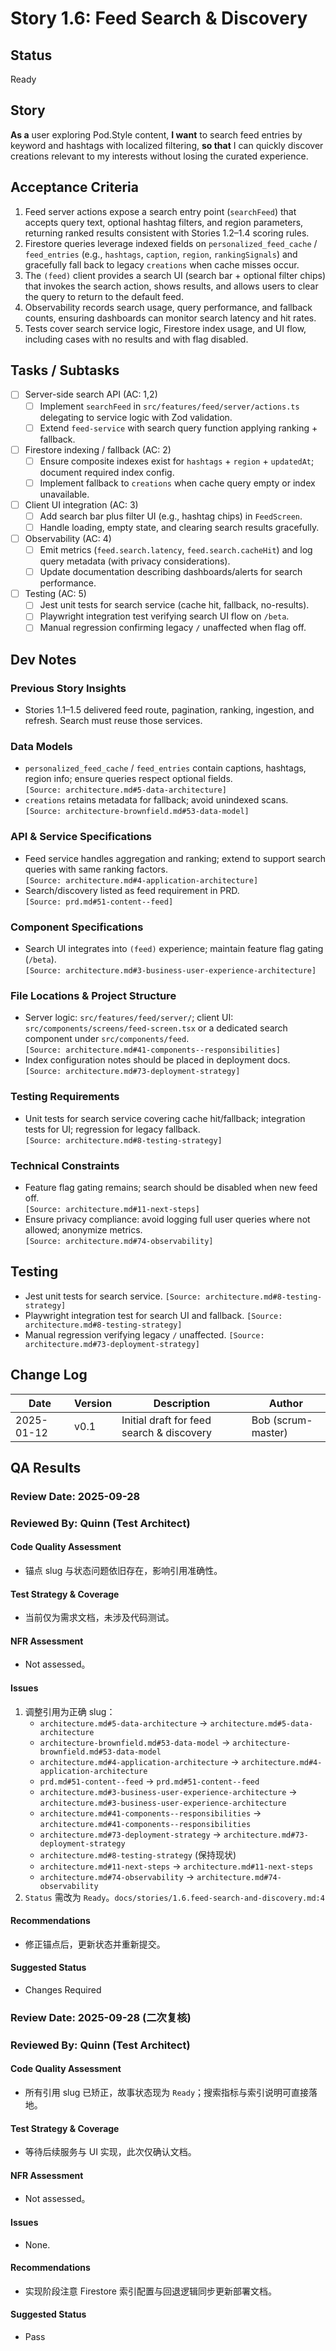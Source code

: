 
# Story 1.6: Feed Search & Discovery

## Status
Ready

## Story
**As a** user exploring Pod.Style content,
**I want** to search feed entries by keyword and hashtags with localized filtering,
**so that** I can quickly discover creations relevant to my interests without losing the curated experience.

## Acceptance Criteria
1. Feed server actions expose a search entry point (`searchFeed`) that accepts query text, optional hashtag filters, and region parameters, returning ranked results consistent with Stories 1.2–1.4 scoring rules.  
2. Firestore queries leverage indexed fields on `personalized_feed_cache` / `feed_entries` (e.g., `hashtags`, `caption`, `region`, `rankingSignals`) and gracefully fall back to legacy `creations` when cache misses occur.  
3. The `(feed)` client provides a search UI (search bar + optional filter chips) that invokes the search action, shows results, and allows users to clear the query to return to the default feed.  
4. Observability records search usage, query performance, and fallback counts, ensuring dashboards can monitor search latency and hit rates.  
5. Tests cover search service logic, Firestore index usage, and UI flow, including cases with no results and with flag disabled.

## Tasks / Subtasks
- [ ] Server-side search API (AC: 1,2)  
  - [ ] Implement `searchFeed` in `src/features/feed/server/actions.ts` delegating to service logic with Zod validation.  
  - [ ] Extend `feed-service` with search query function applying ranking + fallback.  
- [ ] Firestore indexing / fallback (AC: 2)  
  - [ ] Ensure composite indexes exist for `hashtags` + `region` + `updatedAt`; document required index config.  
  - [ ] Implement fallback to `creations` when cache query empty or index unavailable.  
- [ ] Client UI integration (AC: 3)  
  - [ ] Add search bar plus filter UI (e.g., hashtag chips) in `FeedScreen`.  
  - [ ] Handle loading, empty state, and clearing search results gracefully.  
- [ ] Observability (AC: 4)  
  - [ ] Emit metrics (`feed.search.latency`, `feed.search.cacheHit`) and log query metadata (with privacy considerations).  
  - [ ] Update documentation describing dashboards/alerts for search performance.  
- [ ] Testing (AC: 5)  
  - [ ] Jest unit tests for search service (cache hit, fallback, no-results).  
  - [ ] Playwright integration test verifying search UI flow on `/beta`.  
  - [ ] Manual regression confirming legacy `/` unaffected when flag off.

## Dev Notes
### Previous Story Insights
- Stories 1.1–1.5 delivered feed route, pagination, ranking, ingestion, and refresh. Search must reuse those services.

### Data Models
- `personalized_feed_cache` / `feed_entries` contain captions, hashtags, region info; ensure queries respect optional fields.  
  `[Source: architecture.md#5-data-architecture]`
- `creations` retains metadata for fallback; avoid unindexed scans.  
  `[Source: architecture-brownfield.md#53-data-model]`

### API & Service Specifications
- Feed service handles aggregation and ranking; extend to support search queries with same ranking factors.  
  `[Source: architecture.md#4-application-architecture]`
- Search/discovery listed as feed requirement in PRD.  
  `[Source: prd.md#51-content--feed]`

### Component Specifications
- Search UI integrates into `(feed)` experience; maintain feature flag gating (`/beta`).  
  `[Source: architecture.md#3-business-user-experience-architecture]`

### File Locations & Project Structure
- Server logic: `src/features/feed/server/`; client UI: `src/components/screens/feed-screen.tsx` or a dedicated search component under `src/components/feed`.  
  `[Source: architecture.md#41-components--responsibilities]`
- Index configuration notes should be placed in deployment docs.  
  `[Source: architecture.md#73-deployment-strategy]`

### Testing Requirements
- Unit tests for search service covering cache hit/fallback; integration tests for UI; regression for legacy fallback.  
  `[Source: architecture.md#8-testing-strategy]`

### Technical Constraints
- Feature flag gating remains; search should be disabled when new feed off.  
  `[Source: architecture.md#11-next-steps]`
- Ensure privacy compliance: avoid logging full user queries where not allowed; anonymize metrics.  
  `[Source: architecture.md#74-observability]`

## Testing
- Jest unit tests for search service. `[Source: architecture.md#8-testing-strategy]`
- Playwright integration test for search UI and fallback. `[Source: architecture.md#8-testing-strategy]`
- Manual regression verifying legacy `/` unaffected. `[Source: architecture.md#73-deployment-strategy]`

## Change Log
| Date | Version | Description | Author |
| --- | --- | --- | --- |
| 2025-01-12 | v0.1 | Initial draft for feed search & discovery | Bob (scrum-master) |

## QA Results

### Review Date: 2025-09-28
### Reviewed By: Quinn (Test Architect)

#### Code Quality Assessment
- 锚点 slug 与状态问题依旧存在，影响引用准确性。

#### Test Strategy & Coverage
- 当前仅为需求文档，未涉及代码测试。

#### NFR Assessment
- Not assessed。

#### Issues
1. 调整引用为正确 slug：
   - `architecture.md#5-data-architecture` → `architecture.md#5-data-architecture`
   - `architecture-brownfield.md#53-data-model` → `architecture-brownfield.md#53-data-model`
   - `architecture.md#4-application-architecture` → `architecture.md#4-application-architecture`
   - `prd.md#51-content--feed` → `prd.md#51-content--feed`
   - `architecture.md#3-business-user-experience-architecture` → `architecture.md#3-business-user-experience-architecture`
   - `architecture.md#41-components--responsibilities` → `architecture.md#41-components--responsibilities`
   - `architecture.md#73-deployment-strategy` → `architecture.md#73-deployment-strategy`
   - `architecture.md#8-testing-strategy` (保持现状)
   - `architecture.md#11-next-steps` → `architecture.md#11-next-steps`
   - `architecture.md#74-observability` → `architecture.md#74-observability`
2. `Status` 需改为 `Ready`。`docs/stories/1.6.feed-search-and-discovery.md:4`

#### Recommendations
- 修正锚点后，更新状态并重新提交。

#### Suggested Status
- Changes Required

### Review Date: 2025-09-28 (二次复核)
### Reviewed By: Quinn (Test Architect)

#### Code Quality Assessment
- 所有引用 slug 已矫正，故事状态现为 `Ready`；搜索指标与索引说明可直接落地。

#### Test Strategy & Coverage
- 等待后续服务与 UI 实现，此次仅确认文档。

#### NFR Assessment
- Not assessed。

#### Issues
- None.

#### Recommendations
- 实现阶段注意 Firestore 索引配置与回退逻辑同步更新部署文档。

#### Suggested Status
- Pass
